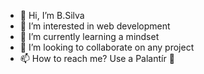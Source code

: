 - 👋 Hi, I’m B.Silva
- 👀 I’m interested in web development
- 🌱 I’m currently learning a mindset
- 💞️ I’m looking to collaborate on any project
- 📫 How to reach me? Use a Palantír 🔮

<!---
User3ds/User3ds is a ✨ special ✨ repository because its `README.md` (this file) appears on your GitHub profile.
You can click the Preview link to take a look at your changes.
--->
